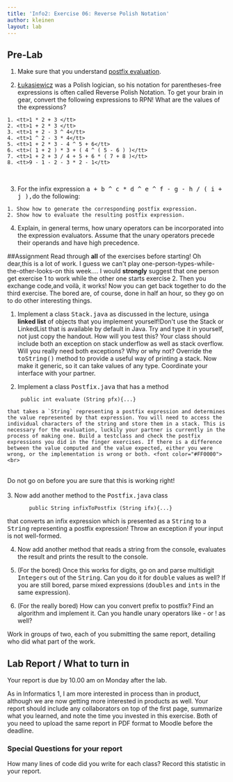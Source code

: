 ```yaml
---
title: 'Info2: Exercise 06: Reverse Polish Notation'
author: kleinen
layout: lab
---
```

## Pre-Lab

  1. Make sure that you understand [postfix evaluation](../lab-06-handout).

  2. [ 	&#321;ukasiewicz](http://www-gap.dcs.st-and.ac.uk/%7Ehistory/Mathematicians/Lukasiewicz.html) was a Polish logician, so his notation for parentheses-free expressions is often called Reverse Polish Notation. To get your brain in gear, convert the following expressions to RPN! What are the values of the expressions?

    1. <tt>1 * 2 + 3 </tt>
    2. <tt>1 + 2 * 3 </tt>
    3. <tt>1 + 2 - 3 ^ 4</tt>
    4. <tt>1 ^ 2 - 3 * 4</tt>
    5. <tt>1 + 2 * 3 - 4 ^ 5 + 6</tt>
    6. <tt>( 1 + 2 ) * 3 + ( 4 ^ ( 5 - 6 ) )</tt>
    7. <tt>1 + 2 + 3 / 4 + 5 + 6 * ( 7 + 8 )</tt>
    8. <tt>9 - 1 - 2 - 3 * 2 - 1</tt>
  

  3. For the infix expression <tt>a + b ^ c * d ^ e ^ f - g - h / ( i + j ),</tt>do the following:

    1. Show how to generate the corresponding postfix expression.
    2. Show how to evaluate the resulting postfix expression.
  4. Explain, in general terms, how unary operators can be incorporated into the expression evaluators. Assume that the unary operators precede their operands and have high precedence.

##Assignment
Read through **all** of the exercises before starting! Oh dear,this is a lot of work. I guess we can't play one-person-types-while-the-other-looks-on this week.... I would **strongly** suggest that one person get exercise 1 to work while the other one starts exercise 2. Then you exchange code,and voilà, it works! Now you can get back together to do the third exercise. The bored are, of course, done in half an hour, so they go on to do other interesting things.

  1. Implement a class <tt>Stack.java</tt> as discussed in the lecture, usinga **linked list** of objects that you implement yourself!Don't use the Stack or LinkedList that is available by default in Java. Try and type it in yourself, not just copy the handout. How will you test this? Your class should include both an exception on stack underflow as well as stack overflow. Will you really need both exceptions? Why or why not? Override the <tt>toString()</tt> method to provide a useful way of printing a stack. Now make it generic, so it can take values of any type. Coordinate your interface with your partner.


  2. Implement a class <tt>Postfix.java</tt> that has a method

          public int evaluate (String pfx){...}

    that takes a `String` representing a postfix expression and determines the value represented by that expression. You will need to access the individual characters of the string and store them in a stack. This is necessary for the evaluation, luckily your partner is currently in the process of making one. Build a testclass and check the postfix expressions you did in the finger exercises. If there is a difference between the value computed and the value expected, either you were wrong, or the implementation is wrong or both. <font color="#FF0000"><br>
<br>
Do not go on before you are sure that this is working right!<br>
<br>
</font>
  3. Now add another method to the <tt>Postfix.java</tt> class

           public String infixToPostfix (String ifx){...}

  that converts an infix expression which is presented as a <tt>String</tt> to a<tt> String</tt> representing a postfix expression! Throw an exception if your input is not well-formed.

  4. Now add another method that reads a string from the console, evaluates the result and prints the result to the console.


  5. (For the bored) Once this works for digits, go on and parse multidigit <tt>Integers</tt> out of the <tt>String</tt>. Can you do it for <tt>double</tt> values as well? If you are still bored, parse mixed expressions (<tt>doubles</tt> and <tt>ints</tt> in the same expression).


  6. (For the really bored) How can you convert prefix to postfix? Find an algorithm and implement it. Can you handle unary operators like - or ! as well?

Work in groups of two, each of you submitting the same report, detailing who did what part of the work.

## Lab Report / What to turn in

Your report is due by 10.00 am on Monday after the lab.

As in Informatics 1, I am more interested in process than in product,
although we are now getting more interested in products as well.
Your report should include any collaborators on top of the first page,
summarize what you learned,
and note the time you invested in this exercise.
Both of you need to upload the same report in PDF format to Moodle before the
deadline.

### Special Questions for your report
How many lines of code did you write for each class? Record this statistic in your report.
